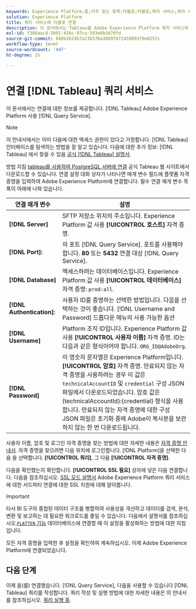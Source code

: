 ```yaml
---
keywords: Experience Platform;홈;자주 찾는 항목;타블로;타블로;쿼리 서비스;쿼리 서비스;쿼리 서비스에 연결;
solution: Experience Platform
title: 쿼리 서비스에 타블로 연결
description: 이 문서에서는 Tableau를 Adobe Experience Platform 쿼리 서비스와 연결하는 단계를 안내합니다.
exl-id: f380aacd-5091-41bc-97ca-593e0b1670fd
source-git-commit: 668b2624b7a23b570a3869f87245009379e8257c
workflow-type: tm+mt
source-wordcount: '447'
ht-degree: 1%

---
```


# 연결 [!DNL Tableau] 쿼리 서비스

이 문서에서는 연결에 대한 정보를 제공합니다. [!DNL Tableau] Adobe Experience Platform 사용 [!DNL Query Service].

>[!NOTE]
>
> 이 안내서에서는 이미 다음에 대한 액세스 권한이 있다고 가정합니다. [!DNL Tableau] 인터페이스를 탐색하는 방법을 잘 알고 있습니다. 다음에 대한 추가 정보: [!DNL Tableau] 에서 찾을 수 있음 [공식 [!DNL Tableau] 설명서](https://help.tableau.com/current/pro/desktop/en-us/default.htm).

방법 지침 [tableau를 사용하여 PostgreSQL 서버에 연결](https://help.tableau.com/current/pro/desktop/en-us/examples_postgresql.htm) 공식 Tableau 웹 사이트에서 다운로드할 수 있습니다. 연결 설정 대화 상자가 나타나면 매개 변수 필드에 플랫폼 자격 증명을 입력하여 Adobe Experience Platform에 연결합니다. 필수 연결 매개 변수 목록이 아래에 나와 있습니다.

| 연결 매개 변수 | 설명 |
|---|---|
| **[!DNL Server]** | SFTP 저장소 위치의 주소입니다. Experience Platform 값 사용 **[!UICONTROL 호스트]** 자격 증명. |
| **[!DNL Port]:** | 의 포트 [!DNL Query Service]. 포트를 사용해야 합니다. **80** 또는 **5432** 연결 대상 [!DNL Query Service]. |
| **[!DNL Database]** | 액세스하려는 데이터베이스입니다. Experience Platform 값 사용 **[!UICONTROL 데이터베이스]** 자격 증명: `prod:all`. |
| **[!DNL Authentication]:** | 사용자 ID를 증명하는 선택한 방법입니다. 다음을 선택하는 것이 좋습니다. [!DNL Username and Password] 드롭다운 메뉴의 사용 가능한 옵션 |
| **[!DNL Username]** | Platform 조직 ID입니다. Experience Platform 값 사용 **[!UICONTROL 사용자 이름]** 자격 증명. ID는 다음과 같은 형식이어야 합니다. `ORG_ID@AdobeOrg`. |
| **[!DNL Password]** | 이 영숫자 문자열은 Experience Platform입니다. **[!UICONTROL 암호]** 자격 증명. 만료되지 않는 자격 증명을 사용하려는 경우 이 값은 `technicalAccountID` 및 `credential` 구성 JSON 파일에서 다운로드되었습니다. 암호 값은 {technicalAccountId}:{credential} 형식을 사용합니다. 만료되지 않는 자격 증명에 대한 구성 JSON 파일은 초기화 중에 Adobe이 복사본을 보관하지 않는 한 번 다운로드됩니다. |

사용자 이름, 암호 및 로그인 자격 증명을 찾는 방법에 대한 자세한 내용은 [자격 증명 안내서](../ui/credentials.md). 자격 증명을 찾으려면 다음 위치에 로그인합니다. [!DNL Platform]을 선택한 다음 을 선택합니다. **[!UICONTROL 쿼리]**, 그 다음 **[!UICONTROL 자격 증명]**.

다음을 확인했는지 확인합니다. **[!UICONTROL SSL 필요]** 상자에 넣은 다음 연결합니다. 다음을 참조하십시오. [SSL 모드 설명서](./ssl-modes.md) Adobe Experience Platform 쿼리 서비스에 대한 서드파티 연결에 대한 SSL 지원에 대해 알아봅니다.

>[!IMPORTANT]
>
>타사 BI 도구의 중첩된 데이터 구조를 병합하여 사용성을 개선하고 데이터를 검색, 분석, 변환 및 보고하는 데 필요한 워크로드를 줄일 수 있습니다. 다음에서 설명서를 참조하십시오.[`FLATTEN` 기능](../essential-concepts/flatten-nested-data.md) 데이터베이스에 연결할 때 이 설정을 활성화하는 방법에 대한 지침입니다.

모든 자격 증명을 입력한 후 설정을 확인하여 계속하십시오. 이제 Adobe Experience Platform에 연결되었습니다.

## 다음 단계

이제 을(를) 연결했습니다. [!DNL Query Service], 다음을 사용할 수 있습니다 [!DNL Tableau] 쿼리를 작성합니다. 쿼리 작성 및 실행 방법에 대한 자세한 내용은 의 안내서를 참조하십시오. [쿼리 실행 중](../best-practices/writing-queries.md).
